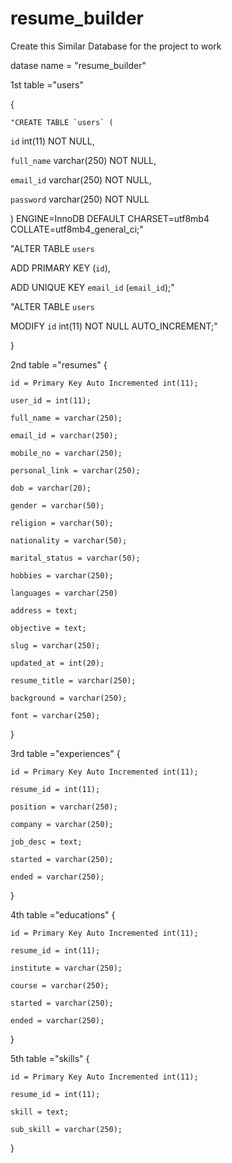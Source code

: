﻿# resume_builder


Create this Similar Database for the project to work 

datase name  = "resume_builder"

1st table ="users"

{

    "CREATE TABLE `users` (

  `id` int(11) NOT NULL,

  `full_name` varchar(250) NOT NULL,

  `email_id` varchar(250) NOT NULL,

  `password` varchar(250) NOT NULL

) ENGINE=InnoDB DEFAULT CHARSET=utf8mb4 COLLATE=utf8mb4_general_ci;"


"ALTER TABLE `users`

  ADD PRIMARY KEY (`id`),

  ADD UNIQUE KEY `email_id` (`email_id`);"


  "ALTER TABLE `users`

  MODIFY `id` int(11) NOT NULL AUTO_INCREMENT;"


}

2nd table ="resumes"
{

    id = Primary Key Auto Incremented int(11);

    user_id = int(11);

    full_name = varchar(250);

    email_id = varchar(250);

    mobile_no = varchar(250);

    personal_link = varchar(250);

    dob = varchar(20);

    gender = varchar(50);

    religion = varchar(50);

    nationality = varchar(50);

    marital_status = varchar(50);

    hobbies = varchar(250);

    languages = varchar(250)

    address = text;

    objective = text;

    slug = varchar(250);

    updated_at = int(20);

    resume_title = varchar(250);

    background = varchar(250);

    font = varchar(250);

}

3rd table ="experiences"
{
 
    id = Primary Key Auto Incremented int(11);

    resume_id = int(11);

    position = varchar(250);

    company = varchar(250);

    job_desc = text;

    started = varchar(250);

    ended = varchar(250);

}

4th table ="educations"
{

    id = Primary Key Auto Incremented int(11);

    resume_id = int(11);	

    institute = varchar(250);	

    course = varchar(250);

    started = varchar(250);

    ended = varchar(250);

}

5th table ="skills"
{

    id = Primary Key Auto Incremented int(11);	

    resume_id = int(11);

    skill = text;	

    sub_skill = varchar(250);

}
      